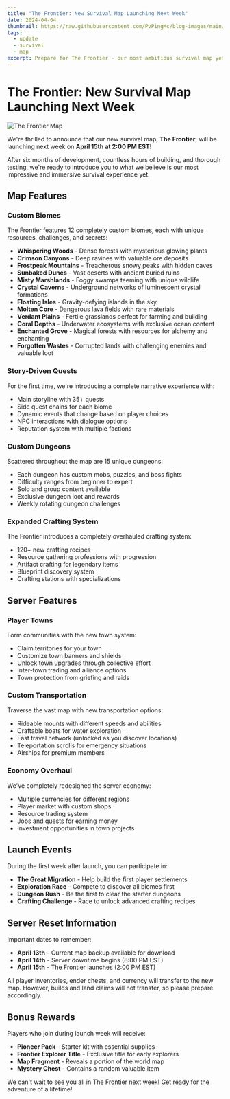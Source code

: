```yaml
---
title: "The Frontier: New Survival Map Launching Next Week"
date: 2024-04-04
thumbnail: https://raw.githubusercontent.com/PvPingMc/blog-images/main/survival-map.jpg
tags:
  - update
  - survival
  - map
excerpt: Prepare for The Frontier - our most ambitious survival map yet, featuring custom biomes, quests, dungeons, and a narrative-driven adventure!
---
```


# The Frontier: New Survival Map Launching Next Week

![The Frontier Map](https://raw.githubusercontent.com/PvPingMc/blog-images/main/survival-map.jpg)

We're thrilled to announce that our new survival map, **The Frontier**, will be launching next week on **April 15th at 2:00 PM EST**!

After six months of development, countless hours of building, and thorough testing, we're ready to introduce you to what we believe is our most impressive and immersive survival experience yet.

## Map Features

### Custom Biomes

The Frontier features 12 completely custom biomes, each with unique resources, challenges, and secrets:

- **Whispering Woods** - Dense forests with mysterious glowing plants
- **Crimson Canyons** - Deep ravines with valuable ore deposits
- **Frostpeak Mountains** - Treacherous snowy peaks with hidden caves
- **Sunbaked Dunes** - Vast deserts with ancient buried ruins
- **Misty Marshlands** - Foggy swamps teeming with unique wildlife
- **Crystal Caverns** - Underground networks of luminescent crystal formations
- **Floating Isles** - Gravity-defying islands in the sky
- **Molten Core** - Dangerous lava fields with rare materials
- **Verdant Plains** - Fertile grasslands perfect for farming and building
- **Coral Depths** - Underwater ecosystems with exclusive ocean content
- **Enchanted Grove** - Magical forests with resources for alchemy and enchanting
- **Forgotten Wastes** - Corrupted lands with challenging enemies and valuable loot

### Story-Driven Quests

For the first time, we're introducing a complete narrative experience with:

- Main storyline with 35+ quests
- Side quest chains for each biome
- Dynamic events that change based on player choices
- NPC interactions with dialogue options
- Reputation system with multiple factions

### Custom Dungeons

Scattered throughout the map are 15 unique dungeons:

- Each dungeon has custom mobs, puzzles, and boss fights
- Difficulty ranges from beginner to expert
- Solo and group content available
- Exclusive dungeon loot and rewards
- Weekly rotating dungeon challenges

### Expanded Crafting System

The Frontier introduces a completely overhauled crafting system:

- 120+ new crafting recipes
- Resource gathering professions with progression
- Artifact crafting for legendary items
- Blueprint discovery system
- Crafting stations with specializations

## Server Features

### Player Towns

Form communities with the new town system:

- Claim territories for your town
- Customize town banners and shields
- Unlock town upgrades through collective effort
- Inter-town trading and alliance options
- Town protection from griefing and raids

### Custom Transportation

Traverse the vast map with new transportation options:

- Rideable mounts with different speeds and abilities
- Craftable boats for water exploration
- Fast travel network (unlocked as you discover locations)
- Teleportation scrolls for emergency situations
- Airships for premium members

### Economy Overhaul

We've completely redesigned the server economy:

- Multiple currencies for different regions
- Player market with custom shops
- Resource trading system
- Jobs and quests for earning money
- Investment opportunities in town projects

## Launch Events

During the first week after launch, you can participate in:

- **The Great Migration** - Help build the first player settlements
- **Exploration Race** - Compete to discover all biomes first
- **Dungeon Rush** - Be the first to clear the starter dungeons
- **Crafting Challenge** - Race to unlock advanced crafting recipes

## Server Reset Information

Important dates to remember:

- **April 13th** - Current map backup available for download
- **April 14th** - Server downtime begins (8:00 PM EST)
- **April 15th** - The Frontier launches (2:00 PM EST)

All player inventories, ender chests, and currency will transfer to the new map. However, builds and land claims will not transfer, so please prepare accordingly.

## Bonus Rewards

Players who join during launch week will receive:

- **Pioneer Pack** - Starter kit with essential supplies
- **Frontier Explorer Title** - Exclusive title for early explorers
- **Map Fragment** - Reveals a portion of the world map
- **Mystery Chest** - Contains a random valuable item

We can't wait to see you all in The Frontier next week! Get ready for the adventure of a lifetime! 